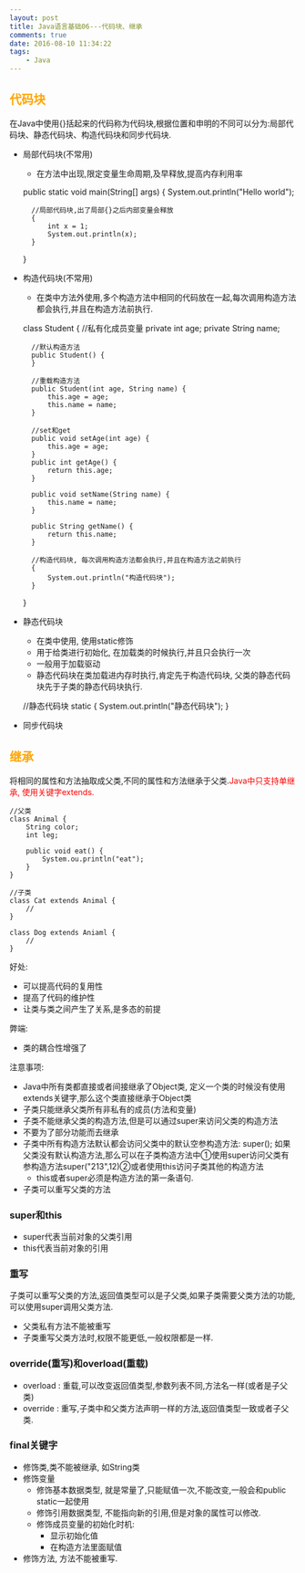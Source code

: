 ```yaml
---
layout: post
title: Java语言基础06---代码块、继承
comments: true
date: 2016-08-10 11:34:22
tags:
	- Java
---
```



## <font color=orange>代码块</font>
在Java中使用{}括起来的代码称为代码块,根据位置和申明的不同可以分为:局部代码块、静态代码块、构造代码块和同步代码块.
<!--more-->

* 局部代码块(不常用)
	* 在方法中出现,限定变量生命周期,及早释放,提高内存利用率


	
	public static void main(String[] args) {
		System.out.println("Hello world");
		
		//局部代码块,出了局部{}之后内部变量会释放
		{
			int x = 1;
			System.out.println(x);
		}
	}

* 构造代码块(不常用)
	* 在类中方法外使用,多个构造方法中相同的代码放在一起,每次调用构造方法都会执行,并且在构造方法前执行.


	class Student {
		//私有化成员变量
		private int age;
		private String name;
		
		//默认构造方法
		public Student() {
		}

		//重载构造方法
		public Student(int age, String name) {
			this.age = age;
			this.name = name;
		}

		//set和get
		public void setAge(int age) {
			this.age = age;
		}
		public int getAge() {
			return this.age;
		}

		public void setName(String name) {
			this.name = name;
		}
		
		public String getName() {
			return this.name;
		}
		
		//构造代码块, 每次调用构造方法都会执行,并且在构造方法之前执行
		{
			System.out.println("构造代码块");
		}
	}


* 静态代码块
	* 在类中使用, 使用static修饰
	* 用于给类进行初始化, 在加载类的时候执行,并且只会执行一次
	* 一般用于加载驱动
	* 静态代码块在类加载进内存时执行,肯定先于构造代码块, 父类的静态代码块先于子类的静态代码块执行.


	//静态代码块
	static {
		System.out.println("静态代码块");
	}

* 同步代码块


## <font color=orange>继承</font>
将相同的属性和方法抽取成父类,不同的属性和方法继承于父类.<font color=red>Java中只支持单继承, 使用关键字extends.</font>

	//父类
	class Animal {
		String color;
		int leg;
		
		public void eat() {
			System.ou.println("eat");
		}
	}

	//子类
	class Cat extends Animal {
		//
	}

	class Dog extends Aniaml {
		//
	}
好处:

* 可以提高代码的复用性
* 提高了代码的维护性
* 让类与类之间产生了关系,是多态的前提
 
弊端:

* 类的耦合性增强了

注意事项:

* Java中所有类都直接或者间接继承了Object类, 定义一个类的时候没有使用extends关键字,那么这个类直接继承于Object类
* 子类只能继承父类所有非私有的成员(方法和变量)
* 子类不能继承父类的构造方法,但是可以通过super来访问父类的构造方法
* 不要为了部分功能而去继承
* 子类中所有构造方法默认都会访问父类中的默认空参构造方法: super(); 如果父类没有默认构造方法,那么可以在子类构造方法中①使用super访问父类有参构造方法super("213",12)②或者使用this访问子类其他的构造方法
	* this或者super必须是构造方法的第一条语句.
* 子类可以重写父类的方法

### super和this
* super代表当前对象的父类引用
* this代表当前对象的引用

### 重写
子类可以重写父类的方法,返回值类型可以是子父类,如果子类需要父类方法的功能,可以使用super调用父类方法. 
* 父类私有方法不能被重写
* 子类重写父类方法时,权限不能更低,一般权限都是一样.

### override(重写)和overload(重载)
* overload : 重载,可以改变返回值类型,参数列表不同,方法名一样(或者是子父类)
* override : 重写,子类中和父类方法声明一样的方法,返回值类型一致或者子父类.

### final关键字
* 修饰类,类不能被继承, 如String类
* 修饰变量
	* 修饰基本数据类型, 就是常量了,只能赋值一次,不能改变,一般会和public static一起使用
	* 修饰引用数据类型, 不能指向新的引用,但是对象的属性可以修改.
	* 修饰成员变量的初始化时机:
		* 显示初始化值
		* 在构造方法里面赋值 
* 修饰方法, 方法不能被重写.
